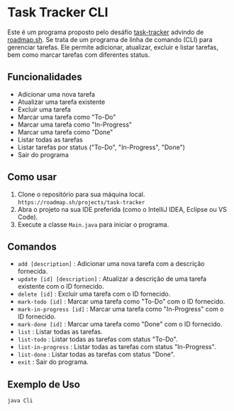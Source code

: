 # Task Tracker CLI

Este é um programa proposto pelo desáfio [task-tracker](https://roadmap.sh/projects/task-tracker) advindo de [roadmap.sh](https://roadmap.sh/).
Se trata de um programa de linha de comando (CLI) para gerenciar tarefas. 
Ele permite adicionar, atualizar, excluir e listar tarefas, bem como marcar tarefas com diferentes status.


## Funcionalidades

- Adicionar uma nova tarefa
- Atualizar uma tarefa existente
- Excluir uma tarefa
- Marcar uma tarefa como "To-Do"
- Marcar uma tarefa como "In-Progress"
- Marcar uma tarefa como "Done"
- Listar todas as tarefas
- Listar tarefas por status ("To-Do", "In-Progress", "Done")
- Sair do programa

## Como usar

1. Clone o repositório para sua máquina local.
   `https://roadmap.sh/projects/task-tracker`
3. Abra o projeto na sua IDE preferida (como o IntelliJ IDEA, Eclipse ou VS Code).
4. Execute a classe `Main.java` para iniciar o programa.


## Comandos

- `add [description]` : Adicionar uma nova tarefa com a descrição fornecida.
- `update [id] [description]` : Atualizar a descrição de uma tarefa existente com o ID fornecido.
- `delete [id]` : Excluir uma tarefa com o ID fornecido.
- `mark-todo [id]` : Marcar uma tarefa como "To-Do" com o ID fornecido.
- `mark-in-progress [id]` : Marcar uma tarefa como "In-Progress" com o ID fornecido.
- `mark-done [id]` : Marcar uma tarefa como "Done" com o ID fornecido.
- `list` : Listar todas as tarefas.
- `list-todo` : Listar todas as tarefas com status "To-Do".
- `list-in-progress` : Listar todas as tarefas com status "In-Progress".
- `list-done` : Listar todas as tarefas com status "Done".
- `exit` : Sair do programa.

## Exemplo de Uso

```sh
java Cli
